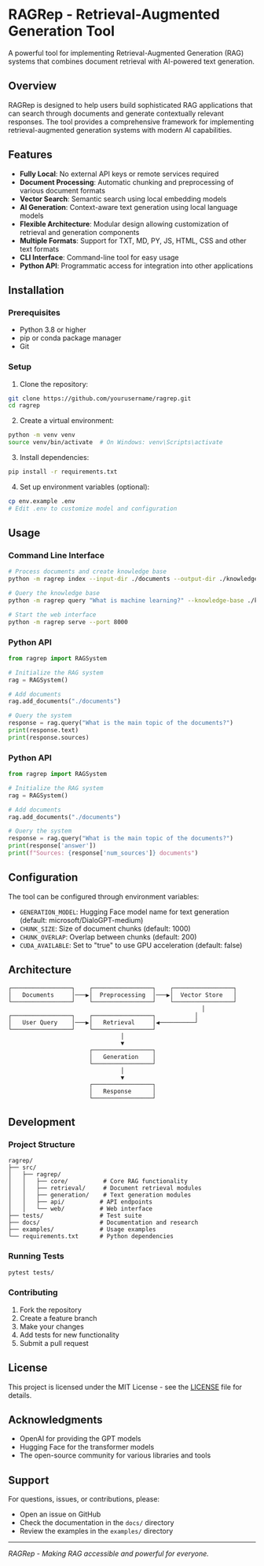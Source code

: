 # RAGRep - Retrieval-Augmented Generation Tool

A powerful tool for implementing Retrieval-Augmented Generation (RAG) systems that combines document retrieval with AI-powered text generation.

## Overview

RAGRep is designed to help users build sophisticated RAG applications that can search through documents and generate contextually relevant responses. The tool provides a comprehensive framework for implementing retrieval-augmented generation systems with modern AI capabilities.

## Features

- **Fully Local**: No external API keys or remote services required
- **Document Processing**: Automatic chunking and preprocessing of various document formats
- **Vector Search**: Semantic search using local embedding models
- **AI Generation**: Context-aware text generation using local language models
- **Flexible Architecture**: Modular design allowing customization of retrieval and generation components
- **Multiple Formats**: Support for TXT, MD, PY, JS, HTML, CSS and other text formats
- **CLI Interface**: Command-line tool for easy usage
- **Python API**: Programmatic access for integration into other applications

## Installation

### Prerequisites

- Python 3.8 or higher
- pip or conda package manager
- Git

### Setup

1. Clone the repository:
```bash
git clone https://github.com/yourusername/ragrep.git
cd ragrep
```

2. Create a virtual environment:
```bash
python -m venv venv
source venv/bin/activate  # On Windows: venv\Scripts\activate
```

3. Install dependencies:
```bash
pip install -r requirements.txt
```

4. Set up environment variables (optional):
```bash
cp env.example .env
# Edit .env to customize model and configuration
```

## Usage

### Command Line Interface

```bash
# Process documents and create knowledge base
python -m ragrep index --input-dir ./documents --output-dir ./knowledge_base

# Query the knowledge base
python -m ragrep query "What is machine learning?" --knowledge-base ./knowledge_base

# Start the web interface
python -m ragrep serve --port 8000
```

### Python API

```python
from ragrep import RAGSystem

# Initialize the RAG system
rag = RAGSystem()

# Add documents
rag.add_documents("./documents")

# Query the system
response = rag.query("What is the main topic of the documents?")
print(response.text)
print(response.sources)
```

### Python API

```python
from ragrep import RAGSystem

# Initialize the RAG system
rag = RAGSystem()

# Add documents
rag.add_documents("./documents")

# Query the system
response = rag.query("What is the main topic of the documents?")
print(response['answer'])
print(f"Sources: {response['num_sources']} documents")
```

## Configuration

The tool can be configured through environment variables:

- `GENERATION_MODEL`: Hugging Face model name for text generation (default: microsoft/DialoGPT-medium)
- `CHUNK_SIZE`: Size of document chunks (default: 1000)
- `CHUNK_OVERLAP`: Overlap between chunks (default: 200)
- `CUDA_AVAILABLE`: Set to "true" to use GPU acceleration (default: false)

## Architecture

```
┌─────────────────┐    ┌─────────────────┐    ┌─────────────────┐
│   Documents     │───▶│  Preprocessing  │───▶│  Vector Store   │
└─────────────────┘    └─────────────────┘    └─────────────────┘
                                                       │
┌─────────────────┐    ┌─────────────────┐           │
│   User Query    │───▶│   Retrieval     │◀──────────┘
└─────────────────┘    └─────────────────┘
                                │
                                ▼
                       ┌─────────────────┐
                       │   Generation    │
                       └─────────────────┘
                                │
                                ▼
                       ┌─────────────────┐
                       │   Response      │
                       └─────────────────┘
```

## Development

### Project Structure

```
ragrep/
├── src/
│   ├── ragrep/
│   │   ├── core/          # Core RAG functionality
│   │   ├── retrieval/     # Document retrieval modules
│   │   ├── generation/    # Text generation modules
│   │   ├── api/          # API endpoints
│   │   └── web/          # Web interface
├── tests/                # Test suite
├── docs/                 # Documentation and research
├── examples/             # Usage examples
└── requirements.txt      # Python dependencies
```

### Running Tests

```bash
pytest tests/
```

### Contributing

1. Fork the repository
2. Create a feature branch
3. Make your changes
4. Add tests for new functionality
5. Submit a pull request

## License

This project is licensed under the MIT License - see the [LICENSE](LICENSE) file for details.

## Acknowledgments

- OpenAI for providing the GPT models
- Hugging Face for the transformer models
- The open-source community for various libraries and tools

## Support

For questions, issues, or contributions, please:
- Open an issue on GitHub
- Check the documentation in the `docs/` directory
- Review the examples in the `examples/` directory

---

*RAGRep - Making RAG accessible and powerful for everyone.*